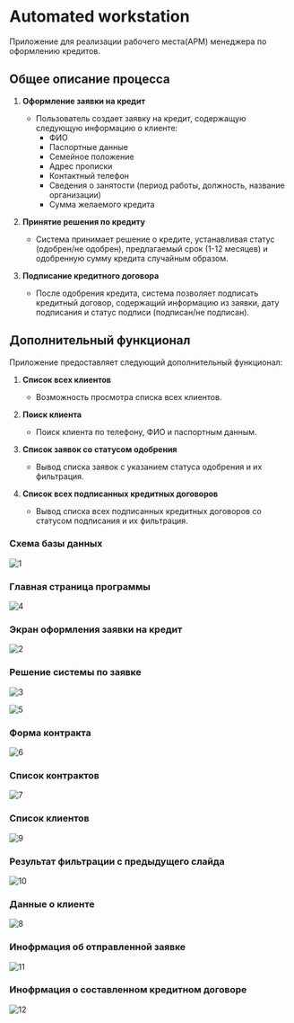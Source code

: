 # Automated workstation

Приложение для реализации рабочего места(АРМ) менеджера по оформлению кредитов.

## **Общее описание процесса**

1. **Оформление заявки на кредит**
   - Пользователь создает заявку на кредит, содержащую следующую информацию о клиенте:
     - ФИО
     - Паспортные данные
     - Семейное положение
     - Адрес прописки
     - Контактный телефон
     - Сведения о занятости (период работы, должность, название организации)
     - Сумма желаемого кредита

2. **Принятие решения по кредиту**
   - Система принимает решение о кредите, устанавливая статус (одобрен/не одобрен), предлагаемый срок (1-12 месяцев) и одобренную сумму кредита случайным образом.

3. **Подписание кредитного договора**
   - После одобрения кредита, система позволяет подписать кредитный договор, содержащий информацию из заявки, дату подписания и статус подписи (подписан/не подписан).

## **Дополнительный функционал**

Приложение предоставляет следующий дополнительный функционал:

1. **Список всех клиентов**
   - Возможность просмотра списка всех клиентов.

2. **Поиск клиента**
   - Поиск клиента по телефону, ФИО и паспортным данным.

3. **Список заявок со статусом одобрения**
   - Вывод списка заявок с указанием статуса одобрения и их фильтрация.

4. **Список всех подписанных кредитных договоров**
   - Вывод списка всех подписанных кредитных договоров со статусом подписания и их фильтрация.
   
### **Схема базы данных**

![1](https://github.com/asdadsdasd/AutomatedWorkstation/assets/90198612/912f6ffe-0202-4773-8353-3955f9a91509)


### **Главная страница программы**

![4](https://github.com/asdadsdasd/AutomatedWorkstation/assets/90198612/c8d3dd10-6b70-447f-874c-c3f19bd9515d)


### **Экран оформления заявки на кредит**

![2](https://github.com/asdadsdasd/AutomatedWorkstation/assets/90198612/0c3ab3fb-5263-4eb9-a6f6-ede5e2d25f73)


### **Решение системы по заявке**

![3](https://github.com/asdadsdasd/AutomatedWorkstation/assets/90198612/a8ed21d2-3c7a-4f26-b093-2c693ef44039)


![5](https://github.com/asdadsdasd/AutomatedWorkstation/assets/90198612/b16f9703-3331-4f12-8053-82d4d54955ea)


### **Форма контракта**

![6](https://github.com/asdadsdasd/AutomatedWorkstation/assets/90198612/2846a95d-c2a1-4449-8949-866004afee95)


### **Список контрактов**

![7](https://github.com/asdadsdasd/AutomatedWorkstation/assets/90198612/e1bbf107-414c-49c9-af72-a5c68b1d0c38)


### **Список клиентов**

![9](https://github.com/asdadsdasd/AutomatedWorkstation/assets/90198612/54a78e22-8fa8-4479-bbe0-58dd48d292aa)


### **Результат фильтрации с предыдущего слайда**

![10](https://github.com/asdadsdasd/AutomatedWorkstation/assets/90198612/ed64015d-5f3e-4bdc-833c-0208f604cd19)


### **Данные о клиенте**

![8](https://github.com/asdadsdasd/AutomatedWorkstation/assets/90198612/6309776b-9724-4953-ba52-72175ff7f5c4)


### **Инофрмация об отправленной заявке**

![11](https://github.com/asdadsdasd/AutomatedWorkstation/assets/90198612/f8da915f-d218-4375-887f-214453ab1a67)


### **Инофрмация о составленном кредитном договоре**

![12](https://github.com/asdadsdasd/AutomatedWorkstation/assets/90198612/34c0e1f4-5abe-441d-8dcd-764d01209606)